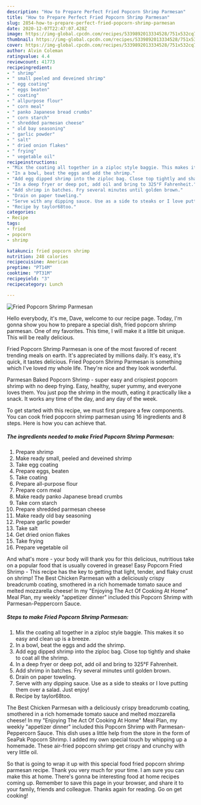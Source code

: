 ```yaml
---
description: "How to Prepare Perfect Fried Popcorn Shrimp Parmesan"
title: "How to Prepare Perfect Fried Popcorn Shrimp Parmesan"
slug: 2854-how-to-prepare-perfect-fried-popcorn-shrimp-parmesan
date: 2020-12-07T22:47:07.428Z
image: https://img-global.cpcdn.com/recipes/5339892013334528/751x532cq70/fried-popcorn-shrimp-parmesan-recipe-main-photo.jpg
thumbnail: https://img-global.cpcdn.com/recipes/5339892013334528/751x532cq70/fried-popcorn-shrimp-parmesan-recipe-main-photo.jpg
cover: https://img-global.cpcdn.com/recipes/5339892013334528/751x532cq70/fried-popcorn-shrimp-parmesan-recipe-main-photo.jpg
author: Alvin Coleman
ratingvalue: 4.4
reviewcount: 41773
recipeingredient:
- " shrimp"
- " small peeled and deveined shrimp"
- " egg coating"
- " eggs beaten"
- " coating"
- " allpurpose flour"
- " corn meal"
- " panko Japanese bread crumbs"
- " corn starch"
- " shredded parmesan cheese"
- " old bay seasoning"
- " garlic powder"
- " salt"
- " dried onion flakes"
- " frying"
- " vegetable oil"
recipeinstructions:
- "Mix the coating all together in a ziploc style baggie. This makes it so easy and clean up is a breeze."
- "In a bowl, beat the eggs and add the shrimp."
- "Add egg dipped shrimp into the ziploc bag. Close top tightly and shake to coat all the shrimp."
- "In a deep fryer or deep pot, add oil and bring to 325°F Fahrenheit."
- "Add shrimp in batches. Fry several minutes until golden brown."
- "Drain on paper toweling."
- "Serve with any dipping sauce. Use as a side to steaks or I love putting them over a salad. Just enjoy!"
- "Recipe by taylor68too."
categories:
- Recipe
tags:
- fried
- popcorn
- shrimp

katakunci: fried popcorn shrimp 
nutrition: 248 calories
recipecuisine: American
preptime: "PT14M"
cooktime: "PT31M"
recipeyield: "3"
recipecategory: Lunch

---
```



![Fried Popcorn Shrimp Parmesan](https://img-global.cpcdn.com/recipes/5339892013334528/751x532cq70/fried-popcorn-shrimp-parmesan-recipe-main-photo.jpg)

Hello everybody, it's me, Dave, welcome to our recipe page. Today, I'm gonna show you how to prepare a special dish, fried popcorn shrimp parmesan. One of my favorites. This time, I will make it a little bit unique. This will be really delicious.

Fried Popcorn Shrimp Parmesan is one of the most favored of recent trending meals on earth. It's appreciated by millions daily. It's easy, it's quick, it tastes delicious. Fried Popcorn Shrimp Parmesan is something which I've loved my whole life. They're nice and they look wonderful.

Parmesan Baked Popcorn Shrimp - super easy and crispiest popcorn shrimp with no deep frying. Easy, healthy, super yummy, and everyone loves them. You just pop the shrimp in the mouth, eating it practically like a snack. It works any time of the day, and any day of the week.


To get started with this recipe, we must first prepare a few components. You can cook fried popcorn shrimp parmesan using 16 ingredients and 8 steps. Here is how you can achieve that.

<!--inarticleads1-->

##### The ingredients needed to make Fried Popcorn Shrimp Parmesan:

1. Prepare  shrimp
1. Make ready  small, peeled and deveined shrimp
1. Take  egg coating
1. Prepare  eggs, beaten
1. Take  coating
1. Prepare  all-purpose flour
1. Prepare  corn meal
1. Make ready  panko Japanese bread crumbs
1. Take  corn starch
1. Prepare  shredded parmesan cheese
1. Make ready  old bay seasoning
1. Prepare  garlic powder
1. Take  salt
1. Get  dried onion flakes
1. Take  frying
1. Prepare  vegetable oil


And what&#39;s more - your body will thank you for this delicious, nutritious take on a popular food that is usually covered in grease! Easy Popcorn Fried Shrimp - This recipe has the key to getting that light, tender, and flaky crust on shrimp! The Best Chicken Parmesan with a deliciously crispy breadcrumb coating, smothered in a rich homemade tomato sauce and melted mozzarella cheese! In my &#34;Enjoying The Act Of Cooking At Home&#34; Meal Plan, my weekly &#34;appetizer dinner&#34; included this Popcorn Shrimp with Parmesan-Peppercorn Sauce. 

<!--inarticleads2-->

##### Steps to make Fried Popcorn Shrimp Parmesan:

1. Mix the coating all together in a ziploc style baggie. This makes it so easy and clean up is a breeze.
1. In a bowl, beat the eggs and add the shrimp.
1. Add egg dipped shrimp into the ziploc bag. Close top tightly and shake to coat all the shrimp.
1. In a deep fryer or deep pot, add oil and bring to 325°F Fahrenheit.
1. Add shrimp in batches. Fry several minutes until golden brown.
1. Drain on paper toweling.
1. Serve with any dipping sauce. Use as a side to steaks or I love putting them over a salad. Just enjoy!
1. Recipe by taylor68too.


The Best Chicken Parmesan with a deliciously crispy breadcrumb coating, smothered in a rich homemade tomato sauce and melted mozzarella cheese! In my &#34;Enjoying The Act Of Cooking At Home&#34; Meal Plan, my weekly &#34;appetizer dinner&#34; included this Popcorn Shrimp with Parmesan-Peppercorn Sauce. This dish uses a little help from the store in the form of SeaPak Popcorn Shrimp. I added my own special touch by whipping up a homemade. These air-fried popcorn shrimp get crispy and crunchy with very little oil. 

So that is going to wrap it up with this special food fried popcorn shrimp parmesan recipe. Thank you very much for your time. I am sure you can make this at home. There's gonna be interesting food at home recipes coming up. Remember to save this page in your browser, and share it to your family, friends and colleague. Thanks again for reading. Go on get cooking!
